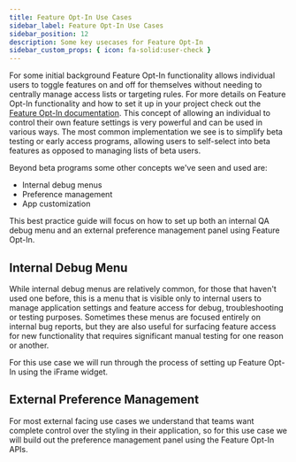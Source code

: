 ```yaml
---
title: Feature Opt-In Use Cases
sidebar_label: Feature Opt-In Use Cases
sidebar_position: 12
description: Some key usecases for Feature Opt-In
sidebar_custom_props: { icon: fa-solid:user-check }
---
```


For some initial background Feature Opt-In functionality allows individual users to toggle features on and off for themselves without needing to centrally manage access lists or targeting rules. For more details on Feature Opt-In functionality and how to set it up in your project check out the [Feature Opt-In documentation](/extras/advanced-targeting/feature-opt-in). This concept of allowing an individual to control their own feature settings is very powerful and can be used in various ways. The most common implementation we see is to simplify beta testing or early access programs, allowing users to self-select into beta features as opposed to managing lists of beta users.

Beyond beta programs some other concepts we've seen and used are:
- Internal debug menus
- Preference management
- App customization

This best practice guide will focus on how to set up both an internal QA debug menu and an external preference management panel using Feature Opt-In.

## Internal Debug Menu
While internal debug menus are relatively common, for those that haven't used one before, this is a menu that is visible only to internal users to manage application settings and feature access for debug, troubleshooting or testing purposes. Sometimes these menus are focused entirely on internal bug reports, but they are also useful for surfacing feature access for new functionality that requires significant manual testing for one reason or another.

For this use case we will run through the process of setting up Feature Opt-In using the iFrame widget.

## External Preference Management
For most external facing use cases we understand that teams want complete control over the styling in their application, so for this use case we will build out the preference management panel using the Feature Opt-In APIs.


